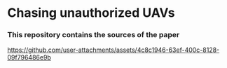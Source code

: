 # Chasing unauthorized UAVs
### This repository contains the sources of the paper


https://github.com/user-attachments/assets/4c8c1946-63ef-400c-8128-09f796486e9b

